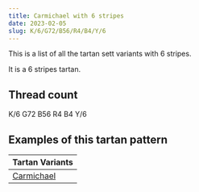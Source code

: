 ```yaml
---
title: Carmichael with 6 stripes
date: 2023-02-05
slug: K/6/G72/B56/R4/B4/Y/6
---
```

This is a list of all the tartan sett variants with 6 stripes.

It is a 6 stripes tartan.


## Thread count
K/6 G72 B56 R4 B4 Y/6

## Examples of this tartan pattern

| Tartan Variants |
|---------------|
| [Carmichael](/variants/k/6/g72/b56/r4/b4/y/6-b304080-g008000-k000000-rc00000-yf0c000)||
